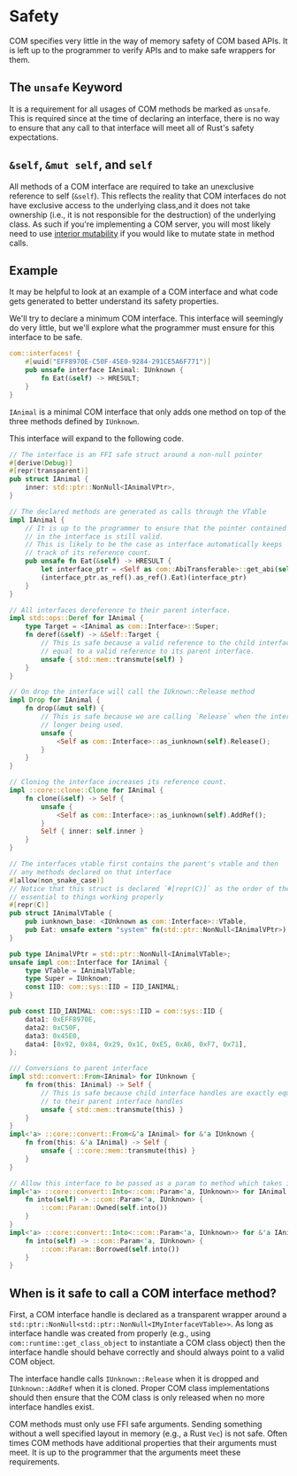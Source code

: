 # Safety

COM specifies very little in the way of memory safety of COM based APIs. It is left up to the programmer to verify APIs and to make safe wrappers for them.

## The `unsafe` Keyword

It is a requirement for all usages of COM methods be marked as `unsafe`. This is required since at the time of declaring an interface, there is no way to ensure that any call to that interface will meet all of Rust's safety expectations. 

## `&self`, `&mut self`, and `self`

All methods of a COM interface are required to take an unexclusive reference to self (`&self`). This reflects the reality that COM interfaces do not have exclusive access to the underlying class,and it does not take ownership (i.e., it is not responsible for the destruction) of the underlying class. As such if you're implementing a COM server, you will most likely need to use [interior mutability](https://doc.rust-lang.org/book/ch15-05-interior-mutability.html) if you would like to mutate state in method calls.

## Example

It may be helpful to look at an example of a COM interface and what code gets generated to better understand its safety properties. 

We'll try to declare a minimum COM interface. This interface will seemingly do very little, but we'll explore what the programmer must ensure for this interface to be safe.

```rust
com::interfaces! {
    #[uuid("EFF8970E-C50F-45E0-9284-291CE5A6F771")]
    pub unsafe interface IAnimal: IUnknown {
        fn Eat(&self) -> HRESULT;
    }
}
```

`IAnimal` is a minimal COM interface that only adds one method on top of the three methods defined by `IUnknown`.

This interface will expand to the following code.

```rust 
// The interface is an FFI safe struct around a non-null pointer
#[derive(Debug)]
#[repr(transparent)]
pub struct IAnimal {
    inner: std::ptr::NonNull<IAnimalVPtr>,
}

// The declared methods are generated as calls through the VTable
impl IAnimal {
    // It is up to the programmer to ensure that the pointer contained
    // in the interface is still valid.
    // This is likely to be the case as interface automatically keeps 
    // track of its reference count.
    pub unsafe fn Eat(&self) -> HRESULT {
        let interface_ptr = <Self as com::AbiTransferable>::get_abi(self);
        (interface_ptr.as_ref().as_ref().Eat)(interface_ptr)
    }
}

// All interfaces dereference to their parent interface.
impl std::ops::Deref for IAnimal {
    type Target = <IAnimal as com::Interface>::Super;
    fn deref(&self) -> &Self::Target {
        // This is safe because a valid reference to the child interface is exactly 
        // equal to a valid reference to its parent interface.
        unsafe { std::mem::transmute(self) }
    }
}

// On drop the interface will call the IUknown::Release method
impl Drop for IAnimal {
    fn drop(&mut self) {
        // This is safe because we are calling `Release` when the interface handle is no
        // longer being used.
        unsafe {
            <Self as com::Interface>::as_iunknown(self).Release();
        }
    }
}

// Cloning the interface increases its reference count.
impl ::core::clone::Clone for IAnimal {
    fn clone(&self) -> Self {
        unsafe {
            <Self as com::Interface>::as_iunknown(self).AddRef();
        }
        Self { inner: self.inner }
    }
}

// The interfaces vtable first contains the parent's vtable and then
// any methods declared on that interface
#[allow(non_snake_case)]
// Notice that this struct is declared `#[repr(C)]` as the order of the COM methods is
// essential to things working properly
#[repr(C)]
pub struct IAnimalVTable {
    pub iunknown_base: <IUnknown as com::Interface>::VTable,
    pub Eat: unsafe extern "system" fn(std::ptr::NonNull<IAnimalVPtr>) -> HRESULT,
}

pub type IAnimalVPtr = std::ptr::NonNull<IAnimalVTable>;
unsafe impl com::Interface for IAnimal {
    type VTable = IAnimalVTable;
    type Super = IUnknown;
    const IID: com::sys::IID = IID_IANIMAL;
}

pub const IID_IANIMAL: com::sys::IID = com::sys::IID {
    data1: 0xEFF8970E,
    data2: 0xC50F,
    data3: 0x45E0,
    data4: [0x92, 0x84, 0x29, 0x1C, 0xE5, 0xA6, 0xF7, 0x71],
};

/// Conversions to parent interface
impl std::convert::From<IAnimal> for IUnknown {
    fn from(this: IAnimal) -> Self {
        // This is safe because child interface handles are exactly equivalent in memory
        // to their parent interface handles
        unsafe { std::mem::transmute(this) }
    }
}
impl<'a> ::core::convert::From<&'a IAnimal> for &'a IUnknown {
    fn from(this: &'a IAnimal) -> Self {
        unsafe { ::core::mem::transmute(this) }
    }
}

// Allow this interface to be passed as a param to method which takes its parent
impl<'a> ::core::convert::Into<::com::Param<'a, IUnknown>> for IAnimal {
    fn into(self) -> ::com::Param<'a, IUnknown> {
        ::com::Param::Owned(self.into())
    }
}
impl<'a> ::core::convert::Into<::com::Param<'a, IUnknown>> for &'a IAnimal {
    fn into(self) -> ::com::Param<'a, IUnknown> {
        ::com::Param::Borrowed(self.into())
    }
}
```

## When is it safe to call a COM interface method?

First, a COM interface handle is declared as a transparent wrapper around a `std::ptr::NonNull<std::ptr::NonNull<IMyInterfaceVTable>>`. As long as interface handle was created from properly (e.g., using `com::runtime::get_class_object` to instantiate a COM class object) then the interface handle should behave correctly and should always point to a valid COM object.

The interface handle calls `IUnknown::Release` when it is dropped and `IUnknown::AddRef` when it is cloned. Proper COM class implementations should then ensure that the COM class is only released when no more interface handles exist.

COM methods must only use FFI safe arguments. Sending something without a well specified layout in memory (e.g., a Rust `Vec`) is not safe. Often times COM methods have additional properties that their arguments must meet. It is up to the programmer that the arguments meet these requirements.
